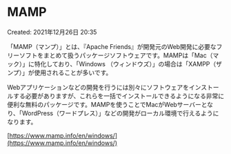 # MAMP

Created: 2021年12月26日 20:35

「MAMP（マンプ）」とは、『Apache Friends』が開発元のWeb開発に必要なフリーソフトをまとめて扱うパッケージソフトウェアです。MAMPは「Mac（マック）」に特化しており、「Windows （ウィンドウズ）」の場合は「XAMPP（ザンプ）」が使用されることが多いです。

Webアプリケーションなどの開発を行うには別々にソフトウェアをインストールする必要がありますが、これらを一括でインストールできるようになる非常に便利な無料のパッケージです。MAMPを使うことでMacがWebサーバーとなり、「WordPress（ワードプレス）」などの開発がローカル環境で行えるようになります。

[https://www.mamp.info/en/windows/](https://www.mamp.info/en/windows/)